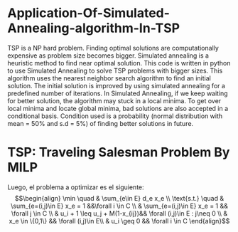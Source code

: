 # Application-Of-Simulated-Annealing-algorithm-In-TSP
TSP is a NP hard problem.
Finding optimal solutions are computationally expensive as problem size becomes bigger.
Simulated annealing is a heuristic method to find near optimal solution.
This code is written in python to use Simulated Annealing to solve TSP problems with bigger sizes.
This algorithm uses the nearest neighbor search algorithm to find an initial solution.
The initial solution is improved by using simulated annealing for a predefined number of iterations.
In Simulated Annealing, if we keep waiting for better solution, the algorithm may stuck in a local minima.
To get over local minima and locate global minima, bad solutions are also accepted in a conditional basis. 
Condition used is a probability (normal distribution with mean = 50% and s.d = 5%) of finding better solutions in future.

# TSP: Traveling Salesman Problem By MILP



Luego, el problema a optimizar es el siguiente:
$$\begin{align}
\min \quad & \sum_{e\in E} d_e x_e \\
\text{s.t.} \quad & \sum_{e=(i,j)\in E} x_e = 1  &&\forall i \in C \\
 & \sum_{e=(i,j)\in E} x_e = 1 && \forall j \in C  \\
 & u_i + 1 \leq u_j + M(1-x_{ij})&& \forall (i,j)\in E : j\neq 0 \\
 & x_e \in \{0,1\} && \forall (i,j)\in E\\
 & u_i \geq 0 && \forall i \in C
\end{align}$$

